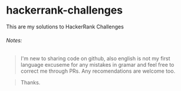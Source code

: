 # hackerrank-challenges
This are my solutions to HackerRank Challenges

###### Notes:
> I'm new to sharing code on github, also english is not my first language excuseme for any mistakes in gramar and feel free to correct me through PRs. Any recomendations are welcome too.

> Thanks.
